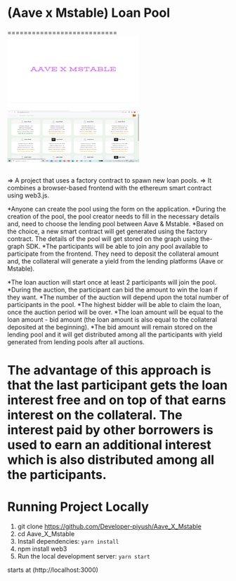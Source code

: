 # (Aave x Mstable) Loan Pool
===========================
 <img src="https://github.com/Developer-piyush/Aave_X_Mstable/blob/main/src/assets/logo.png" height="150" width="300">
 <img src="https://github.com/Developer-piyush/Aave_X_Mstable/blob/main/src/assets/10.png" height="150" width="300">
 
=> A project that uses a factory contract to spawn new loan pools. 
=> It combines a browser-based frontend with the ethereum smart contract using web3.js. 

*Anyone can create the pool using the form on the application. 
*During the creation of the pool, the pool creator needs to fill in the necessary details and, need to choose the lending pool between Aave & Mstable. 
*Based on the choice, a new smart contract will get generated using the factory contract. The details of the pool will get stored on the graph using the-graph SDK. 
*The participants will be able to join any pool available to participate from the frontend. They need to deposit the collateral amount and, the collateral will generate a yield from the lending platforms (Aave or Mstable). 

*The loan auction will start once at least 2 participants will join the pool. 
*During the auction, the participant can bid the amount to win the loan if they want. 
*The number of the auction will depend upon the total number of participants in the pool. 
*The highest bidder will be able to claim the loan, once the auction period will be over. 
*The loan amount will be equal to the loan amount - bid amount (the loan amount is also equal to the collateral deposited at the beginning). 
*The bid amount will remain stored on the lending pool and it will get distributed among all the participants with yield generated from lending pools after all auctions. 

# The advantage of this approach is that the last participant gets the loan interest free and on top of that earns interest on the collateral. The interest paid by other borrowers is used to earn an additional interest which is also distributed among all the participants.



Running Project Locally
=======================

1. git clone https://github.com/Developer-piyush/Aave_X_Mstable
2. cd Aave_X_Mstable
3. Install dependencies: `yarn install`
4. npm install web3
5. Run the local development server: `yarn start` 

starts at (http://localhost:3000)
